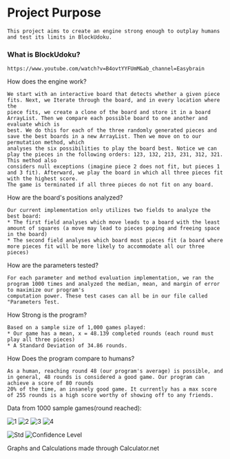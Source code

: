 <h1>Project Purpose</h1> 
    
    This project aims to create an engine strong enough to outplay humans and test its limits in BlockUdoku. 

<h3>What is BlockUdoku?</h3>

    https://www.youtube.com/watch?v=B4ovtYYFUmM&ab_channel=Easybrain
   
How does the engine work? 
   
    We start with an interactive board that detects whether a given piece fits. Next, we Iterate through the board, and in every location where the 
    piece fits, we create a clone of the board and store it in a board ArrayList. Then we compare each possible board to one another and evaluate which is 
    best. We do this for each of the three randomly generated pieces and save the best boards in a new ArrayList. Then we move on to our permutation method, which 
    analyses the six possibilities to play the board best. Notice we can play the pieces in the following orders: 123, 132, 213, 231, 312, 321. This method also 
    considers null exceptions (imagine piece 2 does not fit, but pieces 1 and 3 fit). Afterward, we play the board in which all three pieces fit with the highest score.
    The game is terminated if all three pieces do not fit on any board.  
    

How are the board's positions analyzed?  

    Our current implementation only utilizes two fields to analyze the best board:
    * The first field analyses which move leads to a board with the least amount of squares (a move may lead to pieces poping and freeing space in the board)
    * The second field analyses which board most pieces fit (a board where more pieces fit will be more likely to accommodate all our three pieces)
    
How are the parameters tested? 

    For each parameter and method evaluation implementation, we ran the program 1000 times and analyzed the median, mean, and margin of error to maximize our program's
    computation power. These test cases can all be in our file called "Parameters Test.
    
How Strong is the program? 
    
    Based on a sample size of 1,000 games played:
    * Our game has a mean, x = 48.139 completed rounds (each round must play all three pieces) 
    * A Standard Deviation of 34.86 rounds.

How Does the program compare to humans? 

    As a human, reaching round 48 (our program's average) is possible, and in general, 48 rounds is considered a good game. Our program can achieve a score of 80 rounds 
    20% of the time, an insanely good game. It currently has a max score of 255 rounds is a high score worthy of showing off to any friends. 
    
    
Data from 1000 sample games(round reached): 

![1](https://user-images.githubusercontent.com/114194732/236049276-7fa2a3c2-555e-4d32-ad57-70782a76b51f.png)
![2](https://user-images.githubusercontent.com/114194732/236049279-582cc29e-9ef6-4a24-bdad-46473c4f9294.png)
![3](https://user-images.githubusercontent.com/114194732/236049281-76f49cef-145a-400c-b349-92f20ad5882c.png)
![4](https://user-images.githubusercontent.com/114194732/236049299-b5f4b798-197e-451c-92ee-d7318e24aa00.png)

![Std](https://user-images.githubusercontent.com/114194732/236053369-4465deb7-d0c7-49d5-a2c5-f9effd842b77.png)
![Confidence Level](https://user-images.githubusercontent.com/114194732/236049502-7e63ac0e-6906-4c2c-9bf3-927d17d09d1f.png)

Graphs and Calculations made through Calculator.net

    
    
